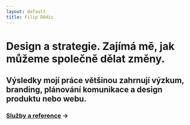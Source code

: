 ```yaml
---
layout: default
title: Filip Dědic
---
```

#  Design a strategie. Zajímá mě, jak můžeme společně dělat změny.
## Výsledky mojí práce většinou zahrnují výzkum, branding, plánování komunikace a design produktu nebo webu.

### [Služby a reference](/sluzby) →
